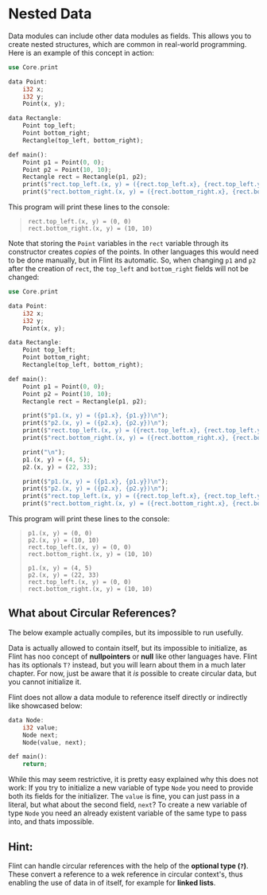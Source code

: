 # Nested Data

Data modules can include other data modules as fields. This allows you to create nested structures, which are common in real-world programming. Here is an example of this concept in action:

```rs
use Core.print

data Point:
    i32 x;
    i32 y;
    Point(x, y);

data Rectangle:
    Point top_left;
    Point bottom_right;
    Rectangle(top_left, bottom_right);

def main():
    Point p1 = Point(0, 0);
    Point p2 = Point(10, 10);
    Rectangle rect = Rectangle(p1, p2);
    print($"rect.top_left.(x, y) = ({rect.top_left.x}, {rect.top_left.y})\n");
    print($"rect.bottom_right.(x, y) = ({rect.bottom_right.x}, {rect.bottom_right.y})\n");
```

This program will print these lines to the console:

> ```
> rect.top_left.(x, y) = (0, 0)
> rect.bottom_right.(x, y) = (10, 10)
> ```

Note that storing the `Point` variables in the `rect` variable through its constructor creates _copies_ of the points. In other languages this would need to be done manually, but in Flint its automatic. So, when changing `p1` and `p2` after the creation of `rect`, the `top_left` and `bottom_right` fields will not be changed:

```rs
use Core.print

data Point:
    i32 x;
    i32 y;
    Point(x, y);

data Rectangle:
    Point top_left;
    Point bottom_right;
    Rectangle(top_left, bottom_right);

def main():
    Point p1 = Point(0, 0);
    Point p2 = Point(10, 10);
    Rectangle rect = Rectangle(p1, p2);

    print($"p1.(x, y) = ({p1.x}, {p1.y})\n");
    print($"p2.(x, y) = ({p2.x}, {p2.y})\n");
    print($"rect.top_left.(x, y) = ({rect.top_left.x}, {rect.top_left.y})\n");
    print($"rect.bottom_right.(x, y) = ({rect.bottom_right.x}, {rect.bottom_right.y})\n");

    print("\n");
    p1.(x, y) = (4, 5);
    p2.(x, y) = (22, 33);

    print($"p1.(x, y) = ({p1.x}, {p1.y})\n");
    print($"p2.(x, y) = ({p2.x}, {p2.y})\n");
    print($"rect.top_left.(x, y) = ({rect.top_left.x}, {rect.top_left.y})\n");
    print($"rect.bottom_right.(x, y) = ({rect.bottom_right.x}, {rect.bottom_right.y})\n");
```

This program will print these lines to the console:

> ```
> p1.(x, y) = (0, 0)
> p2.(x, y) = (10, 10)
> rect.top_left.(x, y) = (0, 0)
> rect.bottom_right.(x, y) = (10, 10)
>
> p1.(x, y) = (4, 5)
> p2.(x, y) = (22, 33)
> rect.top_left.(x, y) = (0, 0)
> rect.bottom_right.(x, y) = (10, 10)
> ```

## What about Circular References?

<div class="warning">

The below example actually compiles, but its impossible to run usefully.

Data is actually allowed to contain itself, but its impossible to initialize, as Flint has noo concept of **nullpointers** or **null** like other languages have. Flint has its optionals `T?` instead, but you will learn about them in a much later chapter. For now, just be aware that it *is* possible to create circular data, but you cannot initialize it.

</div>

Flint does not allow a data module to reference itself directly or indirectly like showcased below:

```rs
data Node:
    i32 value;
    Node next;
    Node(value, next);

def main():
    return;
```

While this may seem restrictive, it is pretty easy explained why this does not work: If you try to initialize a new variable of type `Node` you need to provide both its fields for the initializer. The `value` is fine, you can just pass in a literal, but what about the second field, `next`? To create a new variable of type `Node` you need an already existent variable of the same type to pass into, and thats impossible.

## Hint:

Flint can handle circular references with the help of the **optional type (`?`)**. These convert a reference to a wek reference in circular context's, thus enabling the use of data in of itself, for example for **linked lists**.
